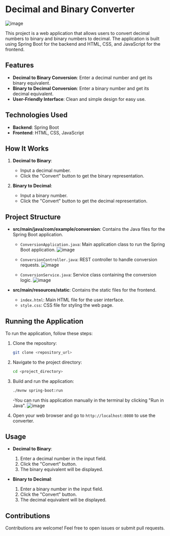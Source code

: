 
# Decimal and Binary Converter
![image](https://github.com/MohdWaqar98/Number-System-Conversion/assets/98345819/53b61fcd-ab17-4851-a34f-9fcc0689489b)


This project is a web application that allows users to convert decimal numbers to binary and binary numbers to decimal. The application is built using Spring Boot for the backend and HTML, CSS, and JavaScript for the frontend.

## Features

- **Decimal to Binary Conversion**: Enter a decimal number and get its binary equivalent.
- **Binary to Decimal Conversion**: Enter a binary number and get its decimal equivalent.
- **User-Friendly Interface**: Clean and simple design for easy use.

## Technologies Used

- **Backend**: Spring Boot
- **Frontend**: HTML, CSS, JavaScript

## How It Works

1. **Decimal to Binary**:
   - Input a decimal number.
   - Click the "Convert" button to get the binary representation.
  
2. **Binary to Decimal**:
   - Input a binary number.
   - Click the "Convert" button to get the decimal representation.

## Project Structure

- **src/main/java/com/example/conversion**: Contains the Java files for the Spring Boot application.
  - `ConversionApplication.java`: Main application class to run the Spring Boot application.
    ![image](https://github.com/MohdWaqar98/Number-System-Conversion/assets/98345819/e1d9e0d6-88a7-4a98-83a6-385271595b96)

  - `ConversionController.java`: REST controller to handle conversion requests.
    ![image](https://github.com/MohdWaqar98/Number-System-Conversion/assets/98345819/597f5e83-4638-478e-9f96-da4fe453a06d)

  - `ConversionService.java`: Service class containing the conversion logic.
    ![image](https://github.com/MohdWaqar98/Number-System-Conversion/assets/98345819/0e8b5efd-0dc9-4466-aa72-06b08dc106c5)

  
- **src/main/resources/static**: Contains the static files for the frontend.
  - `index.html`: Main HTML file for the user interface.
  - `style.css`: CSS file for styling the web page.

## Running the Application

To run the application, follow these steps:

1. Clone the repository:
   ```sh
   git clone <repository_url>
   ```

2. Navigate to the project directory:
   ```sh
   cd <project_directory>
   ```

3. Build and run the application:
   ```sh
   ./mvnw spring-boot:run
   ```
   -You can run this application manually in the terminal by clicking "Run in Java".
   ![image](https://github.com/MohdWaqar98/Number-System-Conversion/assets/98345819/a4109372-284f-40a9-88c5-963b47cc0f4d)


5. Open your web browser and go to `http://localhost:8080` to use the converter.

## Usage

- **Decimal to Binary**:
  1. Enter a decimal number in the input field.
  2. Click the "Convert" button.
  3. The binary equivalent will be displayed.

- **Binary to Decimal**:
  1. Enter a binary number in the input field.
  2. Click the "Convert" button.
  3. The decimal equivalent will be displayed.

## Contributions

Contributions are welcome! Feel free to open issues or submit pull requests.
